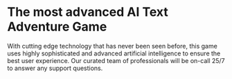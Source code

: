 # The most advanced AI Text Adventure Game

With cutting edge technology that has never been seen before, this game uses highly sophisticated and advanced artificial intelligence to ensure the best user experience.
Our curated team of professionals will be on-call 25/7 to answer any support questions.
